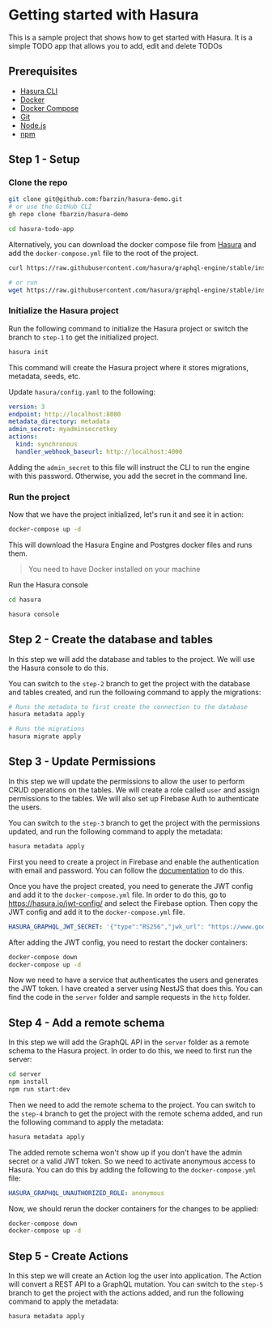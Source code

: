 # Getting started with Hasura

This is a sample project that shows how to get started with Hasura. It is a simple TODO app that allows you to add, edit and delete TODOs

## Prerequisites

- [Hasura CLI](https://hasura.io/docs/latest/hasura-cli/index/#installation)
- [Docker](https://docs.docker.com/engine/installation/)
- [Docker Compose](https://docs.docker.com/compose/install/)
- [Git](https://git-scm.com/downloads)
- [Node.js](https://nodejs.org/en/download/)
- [npm](https://www.npmjs.com/get-npm)

## Step 1 - Setup

### Clone the repo

```bash
git clone git@github.com:fbarzin/hasura-demo.git
# or use the GitHub CLI
gh repo clone fbarzin/hasura-demo

cd hasura-todo-app
```

Alternatively, you can download the docker compose file from [Hasura](https://hasura.io/docs/latest/getting-started/docker-simple/#step-1-get-the-docker-compose-file) and add the `docker-compose.yml` file to the root of the project.

```bash
curl https://raw.githubusercontent.com/hasura/graphql-engine/stable/install-manifests/docker-compose/docker-compose.yaml -o docker-compose.yml

# or run
wget https://raw.githubusercontent.com/hasura/graphql-engine/stable/install-manifests/docker-compose/docker-compose.yaml
```

### Initialize the Hasura project

Run the following command to initialize the Hasura project or switch the branch to `step-1` to get the initialized project.

```bash
hasura init
```

This command will create the Hasura project where it stores migrations, metadata, seeds, etc.

Update `hasura/config.yaml` to the following:

```yaml
version: 3
endpoint: http://localhost:8080
metadata_directory: metadata
admin_secret: myadminsecretkey
actions:
  kind: synchronous
  handler_webhook_baseurl: http://localhost:4000
```

Adding the `admin_secret` to this file will instruct the CLI to run the engine with this password. Otherwise, you add the secret in the command line.

### Run the project

Now that we have the project initialized, let's run it and see it in action:

```bash
docker-compose up -d
```

This will download the Hasura Engine and Postgres docker files and runs them.

> You need to have Docker installed on your machine

Run the Hasura console

```bash
cd hasura

hasura console
```

## Step 2 - Create the database and tables

In this step we will add the database and tables to the project. We will use the Hasura console to do this.

You can switch to the `step-2` branch to get the project with the database and tables created, and run the following command to apply the migrations:

```bash
# Runs the metadata to first create the connection to the database
hasura metadata apply

# Runs the migrations
hasura migrate apply
```

## Step 3 - Update Permissions

In this step we will update the permissions to allow the user to perform CRUD operations on the tables. We will create a role called `user` and assign permissions to the tables. We will also set up Firebase Auth to authenticate the users.

You can switch to the `step-3` branch to get the project with the permissions updated, and run the following command to apply the metadata:

```bash
hasura metadata apply
```

First you need to create a project in Firebase and enable the authentication with email and password. You can follow the [documentation](https://firebase.google.com/docs/auth) to do this.

Once you have the project created, you need to generate the JWT config and add it to the `docker-compose.yml` file. In order to do this,
go to <https://hasura.io/jwt-config/> and select the Firebase option. Then copy the JWT config and add it to the `docker-compose.yml` file.

```yaml
HASURA_GRAPHQL_JWT_SECRET: '{"type":"RS256","jwk_url": "https://www.googleapis.com/service_accounts/v1/jwk/securetoken@system.gserviceaccount.com", "audience": "hasura-demo-f3d73", "issuer": "https://securetoken.google.com/hasura-demo-f3d73"}'
```

After adding the JWT config, you need to restart the docker containers:

```bash
docker-compose down
docker-compose up -d
```

Now we need to have a service that authenticates the users and generates the JWT token. I have created a server using NestJS that does this. You can find the code in the `server` folder and sample requests in the `http` folder.

## Step 4 - Add a remote schema

In this step we will add the GraphQL API in the `server` folder as a remote schema to the Hasura project. In order to do this, we need to first run the server:

```bash
cd server
npm install
npm run start:dev
```

Then we need to add the remote schema to the project. You can switch to the `step-4` branch to get the project with the remote schema added, and run the following command to apply the metadata:

```bash
hasura metadata apply
```

The added remote schema won't show up if you don't have the admin secret or a valid JWT token. So we need to activate anonymous access to Hasura. You can do this by adding the following to the `docker-compose.yml` file:

```yaml
HASURA_GRAPHQL_UNAUTHORIZED_ROLE: anonymous
```

Now, we should rerun the docker containers for the changes to be applied:

```bash
docker-compose down
docker-compose up -d
```

## Step 5 - Create Actions

In this step we will create an Action log the user into application. The Action will convert a REST API to a GraphQL mutation. You can switch to the `step-5` branch to get the project with the actions added, and run the following command to apply the metadata:

```bash
hasura metadata apply
```
